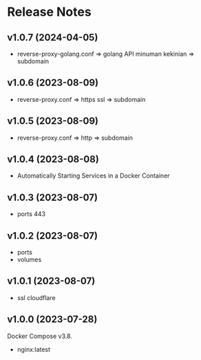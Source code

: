 # Release Notes

## v1.0.7 (2024-04-05)

- reverse-proxy-golang.conf => golang API minuman kekinian => subdomain

## v1.0.6 (2023-08-09)

- reverse-proxy.conf => https ssl => subdomain

## v1.0.5 (2023-08-09)

- reverse-proxy.conf => http => subdomain

## v1.0.4 (2023-08-08)

- Automatically Starting Services in a Docker Container

## v1.0.3 (2023-08-07)

- ports 443

## v1.0.2 (2023-08-07)

- ports
- volumes

## v1.0.1 (2023-08-07)

- ssl cloudflare

## v1.0.0 (2023-07-28)

Docker Compose v3.8.

- nginx:latest
